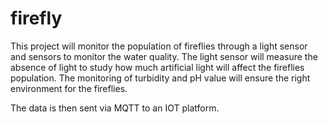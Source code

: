 # firefly
This project will monitor the population of fireflies through a light sensor and sensors to monitor the water quality. The light sensor will measure the absence of light to study how much artificial light will affect the fireflies population. The monitoring of turbidity and pH value will ensure the right environment for the fireflies.

The data is then sent via MQTT to an IOT platform.
